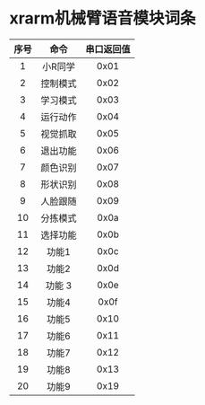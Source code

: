# xrarm机械臂语音模块词条

| 序号  |   命令    | 串口返回值 |
| :--: | :------: | :----:   |
|  1   | 小R同学  | 0x01 |
|  2   | 控制模式 | 0x02 |
|  3   | 学习模式 | 0x03 |
|  4   | 运行动作 | 0x04 |
|  5   | 视觉抓取 | 0x05 |
|  6   | 退出功能 | 0x06 |
|  7   | 颜色识别 | 0x07 |
|  8   | 形状识别 | 0x08 |
|  9   | 人脸跟随 | 0x09 |
|  10  | 分拣模式 | 0x0a |
|  11  | 选择功能 | 0x0b|
|  12  |    功能1 | 0x0c |
|  13  |    功能2 | 0x0d |
|  14  |   功能 3 | 0x0e |
|  15  |    功能4 | 0x0f |
|  16  |    功能5 | 0x10 |
|  17  |    功能6 | 0x11 |
|  18  |    功能7 | 0x12 |
|  19  |    功能8 | 0x13 |
|  20  |    功能9 | 0x19 |

